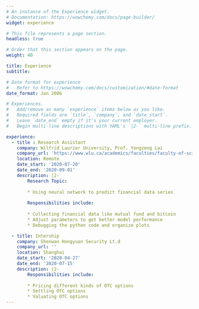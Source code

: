 ```yaml
---
# An instance of the Experience widget.
# Documentation: https://wowchemy.com/docs/page-builder/
widget: experience

# This file represents a page section.
headless: true

# Order that this section appears on the page.
weight: 40

title: Experience
subtitle:

# Date format for experience
#   Refer to https://wowchemy.com/docs/customization/#date-format
date_format: Jan 2006

# Experiences.
#   Add/remove as many `experience` items below as you like.
#   Required fields are `title`, `company`, and `date_start`.
#   Leave `date_end` empty if it's your current employer.
#   Begin multi-line descriptions with YAML's `|2-` multi-line prefix.

experience:
  - title : Research Assistant
    company: Wilfrid Laurier University, Prof. Yongzeng Lai
    company_url: 'https://www.wlu.ca/academics/faculties/faculty-of-science/faculty-profiles/yongzeng-lai/index.html'
    location: Remote
    date_start: '2020-07-20'
    date_end: '2020-09-01'
    description: |2-
        Research Topic:
        
        * Using neural network to predict financial data series
        
        Responsibilities include:
        
        * Collecting financial data like mutual fund and bitcoin
        * Adjust parameters to get better model performance
        * Debugging the python code and organize plots

  - title: Intership
    company: Shenwan Hongyuan Security Lt.d
    company_url: ''
    location: Shanghai
    date_start: '2020-04-27'
    date_end: '2020-07-15'
    description: |2-
        Responsibilities include:
        
        * Pricing different kinds of OTC options
        * Settling OTC options
        * Valuating OTC options
---
```

